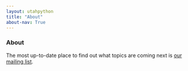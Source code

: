```yaml
---
layout: utahpython
title: "About"
about-nav: True
---
```

<h3>About</h3>

<p>The most up-to-date place to find out what topics are coming next is
<a href="{{ page.url-group }}">our mailing list</a>.</p>
